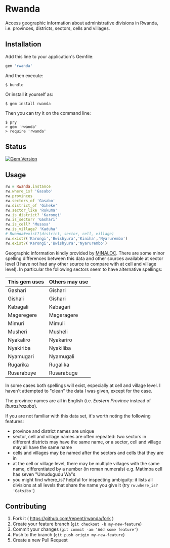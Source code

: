 # Rwanda

Access geographic information about administrative divisions in Rwanda, i.e. provinces, districts, sectors, cells and villages.

## Installation

Add this line to your application's Gemfile:

```ruby
gem 'rwanda'
```

And then execute:

    $ bundle

Or install it yourself as:

    $ gem install rwanda

Then you can try it on the command line:

    $ pry
    > gem 'rwanda'
    > require 'rwanda'

## Status

[![Gem Version](https://badge.fury.io/rb/rwanda.svg)](http://badge.fury.io/rb/rwanda)

## Usage

```ruby
rw = Rwanda.instance
rw.where_is? 'Gasabo'
rw.provinces
rw.sectors_of 'Gasabo'
rw.district_of 'Giheke'
rw.sector_like 'Rukuma'
rw.is_district? 'Karongi'
rw.is_sector? 'Gashari'
rw.is_cell? 'Musasa'
rw.is_village? 'Kaduha'
# Rwanda#exist?(district, sector, cell, village)
rw.exist?('Karongi','Bwishyura','Kiniha','Nyarurembo')
rw.exist?('Karongi','Bwishyura','Nyarurembo')
```

Geographic information kindly provided by [MINALOC](http://www.minaloc.gov.rw/).  There are some minor spelling differences between this data and other sources available at sector level (I have not had any other source to compare with at cell and village level).  In particular the following sectors seem to have alternative spellings:

| This gem uses | Others may use |
----------------|-----------------
| Gashari       | Gishari        |
| Gishali       | Gishari        |
| Kabagali      | Kabagari       |
| Mageregere    | Mageragere     |
| Mimuri        | Mimuli         |
| Musheri       | Musheli        |
| Nyakaliro     | Nyakariro      |
| Nyakiriba     | Nyakiliba      |
| Nyamugari     | Nyamugali      |
| Rugarika      | Rugalika       |
| Rusarabuye    | Rusarabuge     |

In some cases both spellings will exist, especially at cell and village level.  I haven't attempted to "clean" the data I was given, except for the case.

The province names are all in English (i.e. *Eastern Province* instead of *Iburasirazuba*).

If you are not familiar with this data set, it's worth noting the following features:
 * province and district names are unique
 * sector, cell and village names are often repeated: two sectors in different districts may have the same name, or a sector, cell and village may all have the same name
 * cells and villages may be named after the sectors and cells that they are in
 * at the cell or village level, there may be multiple villages with the same name, differentiated by a number (in roman numerals) e.g. Matimba cell has seven "Umudugudu Wa"s
 * you might find where_is? helpful for inspecting ambiguity: it lists all divisions at all levels that share the name you give it (try `rw.where_is? 'Gatsibo'`)

## Contributing

1. Fork it ( https://github.com/repent/rwanda/fork )
2. Create your feature branch (`git checkout -b my-new-feature`)
3. Commit your changes (`git commit -am 'Add some feature'`)
4. Push to the branch (`git push origin my-new-feature`)
5. Create a new Pull Request
